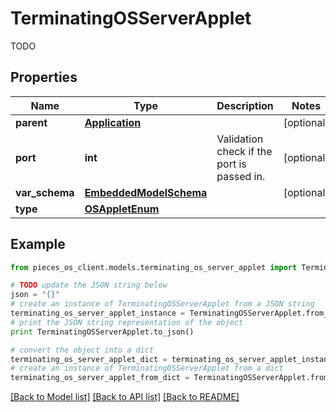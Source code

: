 # TerminatingOSServerApplet

TODO

## Properties
Name | Type | Description | Notes
------------ | ------------- | ------------- | -------------
**parent** | [**Application**](Application.md) |  | [optional] 
**port** | **int** | Validation check if the port is passed in. | [optional] 
**var_schema** | [**EmbeddedModelSchema**](EmbeddedModelSchema.md) |  | [optional] 
**type** | [**OSAppletEnum**](OSAppletEnum.md) |  | 

## Example

```python
from pieces_os_client.models.terminating_os_server_applet import TerminatingOSServerApplet

# TODO update the JSON string below
json = "{}"
# create an instance of TerminatingOSServerApplet from a JSON string
terminating_os_server_applet_instance = TerminatingOSServerApplet.from_json(json)
# print the JSON string representation of the object
print TerminatingOSServerApplet.to_json()

# convert the object into a dict
terminating_os_server_applet_dict = terminating_os_server_applet_instance.to_dict()
# create an instance of TerminatingOSServerApplet from a dict
terminating_os_server_applet_from_dict = TerminatingOSServerApplet.from_dict(terminating_os_server_applet_dict)
```
[[Back to Model list]](../README.md#documentation-for-models) [[Back to API list]](../README.md#documentation-for-api-endpoints) [[Back to README]](../README.md)


